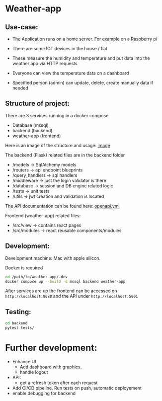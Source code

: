 # Weather-app

## Use-case: 

* The Application runs on a home server. For example on a Raspberry pi
* There are some IOT devices in the house / flat 
* These measure the humidity and temperature and put data into the weather app via HTTP requests

* Everyone can view the temperature data on a dashboard
* Specified person (admin) can update, delete, create manually data if needed


## Structure of project:
There are 3 services running in a docker compose
* Database (mssql)
* backend (backend)
* weather-app (frontend)


Here is an image of the structure and usage: [image](weather-app-diagram.jpg)


The backend (Flask) related files are in the backend folder
* /models -> SqlAlchemy models
* /routers -> api endpoint blueprints
* /query_handlers -> sql handlers
* /middleware -> just the login validator is there
* /database -> session and DB engine related logic
* /tests -> unit tests
* /utils -> jwt creation and validation is located

The API documentation can be found here: [openapi.yml](backend/openapi.yaml)

Frontend (weather-app) related files:
* /src/view -> contains react pages
* /src/modules -> react reusable components/modules

## Development:
Development machine: Mac with apple silicon.

Docker is required

```bash
cd /path/to/weather-app/.dev
docker compose up --build -d mssql backend weather-app
```

After services are up the frontend can be accessed on `http://localhost:8080`
and the API under `http://localhost:5001`
## Testing:
```bash 
cd backend
pytest tests/
```


# Further development:
* Enhance UI
    * Add dashboard with graphics. 
    * handle logout
* API:
    * get a refresh token after each request
* Add CI/CD pipeline. Run tests on push, automatic deployement
* enable debugging for backend